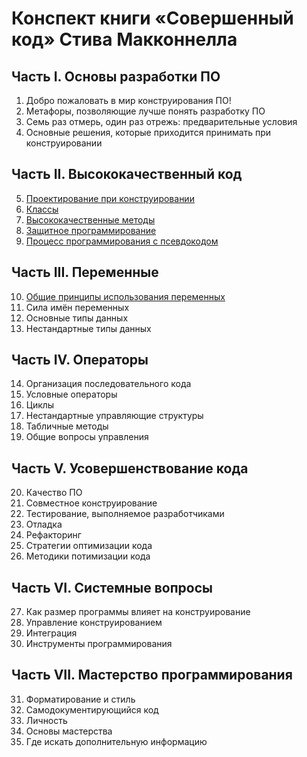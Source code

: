 # Конспект книги «‎Совершенный код»‎ Стива Макконнелла

## Часть I. Основы разработки ПО

1. Добро пожаловать в мир конструирования ПО!
2. Метафоры, позволяющие лучше понять разработку ПО
3. Семь раз отмерь, один раз отрежь: предварительные условия
4. Основные решения, которые приходится принимать при конструировании

## Часть II. Высококачественный код

5. [Проектирование при конструировании](chapter_5.md)
6. [Классы](chapter_6.md)
7. [Высококачественные методы](chapter_7.md)
8. [Защитное программирование](chapter_8.md)
9. [Процесс программирования с псевдокодом](chapter_9.md)

## Часть III. Переменные

10. [Общие принципы использования переменных](chapter_10.md)
11. Сила имён переменных
12. Основные типы данных
13. Нестандартные типы данных

## Часть IV. Операторы

14. Организация последовательного кода
15. Условные операторы
16. Циклы
17. Нестандартные управляющие структуры
18. Табличные методы
19. Общие вопросы управления

## Часть V. Усовершенствование кода

20. Качество ПО
21. Совместное конструирование
22. Тестирование, выполняемое разработчиками
23. Отладка
24. Рефакторинг
25. Стратегии оптимизации кода
26. Методики потимизации кода

## Часть VI. Системные вопросы

27. Как размер программы влияет на конструирование
28. Управление конструированием
29. Интеграция
30. Инструменты программирования

## Часть VII. Мастерство программирования

31. Форматирование и стиль
32. Самодокументирующийся код
33. Личность
34. Основы мастерства
35. Где искать дополнительную информацию
